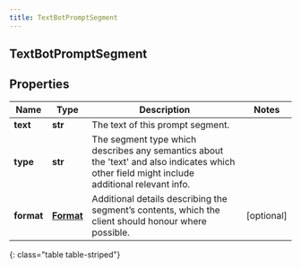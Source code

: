 ```yaml
---
title: TextBotPromptSegment
---
```

## TextBotPromptSegment

## Properties

|Name | Type | Description | Notes|
|------------ | ------------- | ------------- | -------------|
| **text** | **str** | The text of this prompt segment. | |
| **type** | **str** | The segment type which describes any semantics about the &#39;text&#39; and also indicates which other field might include additional relevant info. | |
| **format** | [**Format**](Format.html) | Additional details describing the segment’s contents, which the client should honour where possible. | [optional] |
{: class="table table-striped"}


